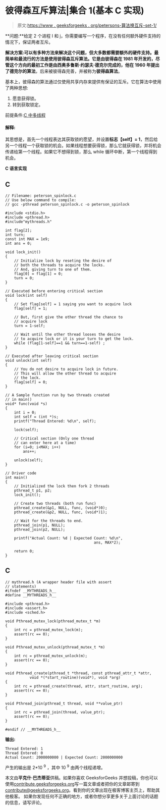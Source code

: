 # 彼得森互斥算法|集合 1(基本 C 实现)

> 原文:[https://www . geeksforgeeks . org/petersons-算法换互斥-set-1/](https://www.geeksforgeeks.org/petersons-algorithm-for-mutual-exclusion-set-1/)

**问题:**给定 2 个进程 I 和 j，你需要编写一个程序，在没有任何额外硬件支持的情况下，保证两者互斥。

**解决方案:**可以有多种方法来解决这个问题，但大多数都需要额外的硬件支持。最简单和最流行的方法是使用彼得森互斥算法。它是由彼得森在 1981 年开发的，尽管这个方向的最初工作是由西奥多鲁斯·约瑟夫·德克尔完成的，他在 1960 年提出了**德克尔的算法**，后来被彼得森完善，并被称为**彼得森算法**。

基本上，彼得森的算法通过仅使用共享内存来提供有保证的互斥。它在算法中使用了两种思想:

1.  愿意获得锁。
2.  转到获取锁定。

前提条件:[C 中多线程](https://www.geeksforgeeks.org/multithreading-c-2/)

#### 解释:

其思想是，首先一个线程表达其获取锁的愿望，并设置**标志【self】= 1**，然后给另一个线程一个获取锁的机会。如果线程想要获得锁，那么它就获得锁，并将机会传递给第一个线程。如果它不想得到锁，那么 while 循环中断，第一个线程得到机会。

**C 语言实现**

## C

```
// Filename: peterson_spinlock.c
// Use below command to compile:
// gcc -pthread peterson_spinlock.c -o peterson_spinlock

#include <stdio.h>
#include <pthread.h>
#include"mythreads.h"

int flag[2];
int turn;
const int MAX = 1e9;
int ans = 0;

void lock_init()
{
    // Initialize lock by reseting the desire of
    // both the threads to acquire the locks.
    // And, giving turn to one of them.
    flag[0] = flag[1] = 0;
    turn = 0;
}

// Executed before entering critical section
void lock(int self)
{
    // Set flag[self] = 1 saying you want to acquire lock
    flag[self] = 1;

    // But, first give the other thread the chance to
    // acquire lock
    turn = 1-self;

    // Wait until the other thread looses the desire
    // to acquire lock or it is your turn to get the lock.
    while (flag[1-self]==1 && turn==1-self) ;
}

// Executed after leaving critical section
void unlock(int self)
{
    // You do not desire to acquire lock in future.
    // This will allow the other thread to acquire
    // the lock.
    flag[self] = 0;
}

// A Sample function run by two threads created
// in main()
void* func(void *s)
{
    int i = 0;
    int self = (int *)s;
    printf("Thread Entered: %d\n", self);

    lock(self);

    // Critical section (Only one thread
    // can enter here at a time)
    for (i=0; i<MAX; i++)
        ans++;

    unlock(self);
}

// Driver code
int main()
{
    // Initialized the lock then fork 2 threads
    pthread_t p1, p2;
    lock_init();

    // Create two threads (both run func)
    pthread_create(&p1, NULL, func, (void*)0);
    pthread_create(&p2, NULL, func, (void*)1);

    // Wait for the threads to end.
    pthread_join(p1, NULL);
    pthread_join(p2, NULL);

    printf("Actual Count: %d | Expected Count: %d\n",
                                        ans, MAX*2);

    return 0;
}
```

## C

```
// mythread.h (A wrapper header file with assert
// statements)
#ifndef __MYTHREADS_h__
#define __MYTHREADS_h__

#include <pthread.h>
#include <assert.h>
#include <sched.h>

void Pthread_mutex_lock(pthread_mutex_t *m)
{
    int rc = pthread_mutex_lock(m);
    assert(rc == 0);
}

void Pthread_mutex_unlock(pthread_mutex_t *m)
{
    int rc = pthread_mutex_unlock(m);
    assert(rc == 0);
}

void Pthread_create(pthread_t *thread, const pthread_attr_t *attr,    
           void *(*start_routine)(void*), void *arg)
{
    int rc = pthread_create(thread, attr, start_routine, arg);
    assert(rc == 0);
}

void Pthread_join(pthread_t thread, void **value_ptr)
{
    int rc = pthread_join(thread, value_ptr);
    assert(rc == 0);
}

#endif // __MYTHREADS_h__
```

**输出:**

```
Thread Entered: 1
Thread Entered: 0
Actual Count: 2000000000 | Expected Count: 2000000000

```

产生的输出是 2*10 <sup>9</sup> ，其中 10 <sup>9</sup> 由两个线程递增。

本文由**平克什·巴杰蒂亚**供稿。如果你喜欢 GeeksforGeeks 并想投稿，你也可以使用[contribute.geeksforgeeks.org](http://www.contribute.geeksforgeeks.org)写一篇文章或者把你的文章邮寄到 contribute@geeksforgeeks.org。看到你的文章出现在极客博客主页上，帮助其他极客。
如果你发现任何不正确的地方，或者你想分享更多关于上面讨论的话题的信息，请写评论。